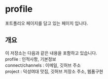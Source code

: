 # profile
포트폴리오 페이지를 담고 있는 페이지 입니다.
<h2>개요</h2>
이 저장소는 다음과 같은 내용을 포함하고 있습니다.<br>
profile : 인적사항, 기본정보<br>
connect/channels : 이메일, 깃허브 주소<br>
project : 덕성여대 맛집, 깃허브 저장소 주소, 웹폼구현<br>
